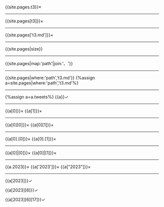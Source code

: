 
{{site.pages.t3}}×

---
{{site.pages[t3]}}×

---
{{site.pages['t3.md']}}×

---
{{site.pages|size}}

---
{{site.pages|map:'path'|join:'、'}}

---
{{site.pages|where:'path','t3.md'}}
{%assign a=site.pages|where:'path','t3.md'%}

---
{%assign a=a.tweets%}
{{a}}✓

---
{{a[0]}}×
{{a[1]}}×

---
{{a[0][0]}}×
{{a[0][1]}}×

---
{{a[0].[0]}}×
{{a[0].[1]}}×

---
{{a[0]|[0]}}×
{{a[0]|[1]}}×

---
{{a.2023}}×
{{a['2023']}}×
{{a["2023"]}}×

---
{{a[2023]}}✓

{{a[2023][6]}}✓

{{a[2023][6][17]}}✓
